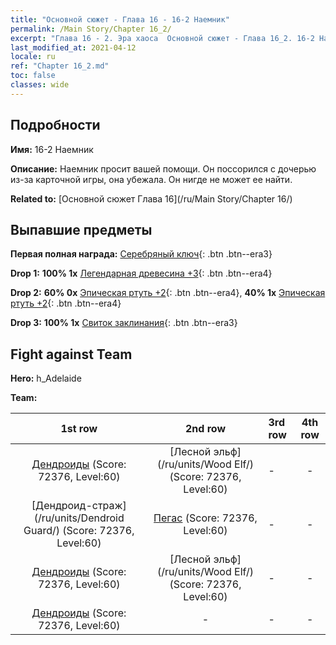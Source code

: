 ```yaml
---
title: "Основной сюжет - Глава 16 - 16-2 Наемник"
permalink: /Main Story/Chapter 16_2/
excerpt: "Глава 16 - 2. Эра хаоса  Основной сюжет - Глава 16_2. 16-2 Наемник"
last_modified_at: 2021-04-12
locale: ru
ref: "Chapter 16_2.md"
toc: false
classes: wide
---
```


## Подробности

 **Имя:** 16-2 Наемник

 **Описание:** Наемник просит вашей помощи. Он поссорился с дочерью из-за карточной игры, она убежала. Он нигде не может ее найти.

 **Related to:** [Основной сюжет Глава 16](/ru/Main Story/Chapter 16/)

## Выпавшие предметы

 **Первая полная награда:** [Серебряный ключ](/ru/Items/con_693/){: .btn .btn--era3}

 **Drop 1:** **100% 1x** [Легендарная древесина +3](/ru/Items/mat_55/){: .btn .btn--era4}

 **Drop 2:** **60% 0x** [Эпическая ртуть +2](/ru/Items/mat_49/){: .btn .btn--era4}, **40% 1x** [Эпическая ртуть +2](/ru/Items/mat_49/){: .btn .btn--era4}

 **Drop 3:** **100% 1x** [Свиток заклинания](/ru/Items/con_694/){: .btn .btn--era3}


## Fight against Team
 **Hero:** h_Adelaide

 **Team:**


  | 1st row | 2nd row | 3rd row | 4th row |
  |:----:|:----:|:----|:----:|
  | [Дендроиды](/ru/units/Treant/) (Score: 72376, Level:60)  | [Лесной эльф](/ru/units/Wood Elf/) (Score: 72376, Level:60)  | - | - |
  | [Дендроид-страж](/ru/units/Dendroid Guard/) (Score: 72376, Level:60)  | [Пегас](/ru/units/Pegasus/) (Score: 72376, Level:60)  | - | - |
  | [Дендроиды](/ru/units/Treant/) (Score: 72376, Level:60)  | [Лесной эльф](/ru/units/Wood Elf/) (Score: 72376, Level:60)  | - | - |
  | [Дендроиды](/ru/units/Treant/) (Score: 72376, Level:60)  | - | - | - |


